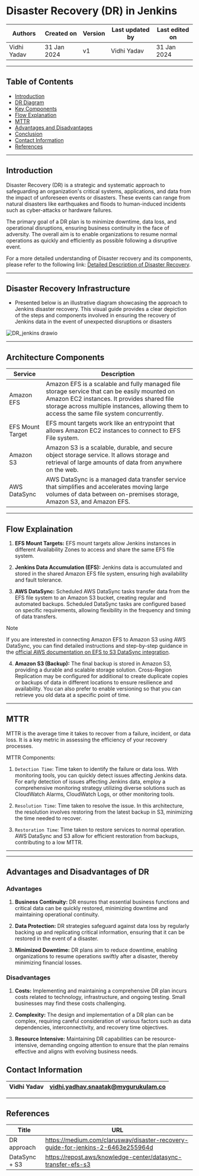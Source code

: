 # Disaster Recovery (DR) in Jenkins


|   Authors        |  Created on   |  Version   | Last updated by | Last edited on |
| -----------------| --------------| -----------|---------------- | -------------- |
| Vidhi Yadav      |  31 Jan 2024   |     v1     | Vidhi Yadav     | 31 Jan 2024    |

***
## Table of Contents
+ [Introduction](#Introduction)
+ [DR Diagram](#disaster-recovery-infrastructure)
+ [Key Components](#architecture-components)
+ [Flow Explanation](#flow-explanation)
+ [MTTR](#mttr)
+ [Advantages and Disadvantages](#Advantages-and-Disadvantages)
+ [Conclusion](#conclusion)
+ [Contact Information](#contact-information)
+ [References](#references)

***
## Introduction
Disaster Recovery (DR) is a strategic and systematic approach to safeguarding an organization's critical systems, applications, and data from the impact of unforeseen events or disasters. These events can range from natural disasters like earthquakes and floods to human-induced incidents such as cyber-attacks or hardware failures. 

The primary goal of a DR plan is to minimize downtime, data loss, and operational disruptions, ensuring business continuity in the face of adversity. The overall aim is to enable organizations to resume normal operations as quickly and efficiently as possible following a disruptive event.

For a more detailed understanding of Disaster recovery and its components, please refer to the following link: [Detailed Description of Disaster Recovery](https://github.com/avengers-p7/Documentation/tree/main/Application_CI/Design/DevOps%20Practices/DisasterRecovery).


*** 
## Disaster Recovery Infrastructure

* Presented below is an illustrative diagram showcasing the approach to Jenkins disaster recovery. This visual guide provides a clear depiction of the steps and components involved in ensuring the recovery of Jenkins data in the event of unexpected disruptions or disasters

![DR_jenkins drawio](https://github.com/avengers-p7/Documentation/assets/156056349/18c2d3d2-ac98-4564-bc4b-abc771edc512)

*** 
## Architecture Components

| Service           | Description                                                                                                                                                           |
|-------------------|-----------------------------------------------------------------------------------------------------------------------------------------------------------------------|
| Amazon EFS        | Amazon EFS is a scalable and fully managed file storage service that can be easily mounted on Amazon EC2 instances. It provides shared file storage across multiple instances, allowing them to access the same file system concurrently. |
| EFS Mount Target  | EFS mount targets work like an entrypoint that allows Amazon EC2 instances to connect to EFS File system.                                                              |
| Amazon S3         | Amazon S3 is a scalable, durable, and secure object storage service. It allows storage and retrieval of large amounts of data from anywhere on the web.                    |
| AWS DataSync       | AWS DataSync is a managed data transfer service that simplifies and accelerates moving large volumes of data between on-premises storage, Amazon S3, and Amazon EFS.     |

***
## Flow Explaination

1. **EFS Mount Targets:** EFS mount targets allow Jenkins instances in different Availability Zones to access and share the same EFS file system.
   
2. **Jenkins Data Accumulation (EFS):** Jenkins data is accumulated and stored in the shared Amazon EFS file system, ensuring high availability and fault tolerance.
   
3. **AWS DataSync:** Scheduled AWS DataSync tasks transfer data from the EFS file system to an Amazon S3 bucket, creating regular and automated backups. Scheduled DataSync tasks are configured based on specific requirements, allowing flexibility in the frequency and timing of data transfers.

>[!Note]
>
>If you are interested in connecting Amazon EFS to Amazon S3 using AWS DataSync, you can find detailed instructions and step-by-step guidance in the [official AWS documentation on EFS to S3 DataSync integration](https://repost.aws/knowledge-center/datasync-transfer-efs-s3).

4. **Amazon S3 (Backup):** The final backup is stored in Amazon S3, providing a durable and scalable storage solution. Cross-Region Replication may be configured for additional to create duplicate copies or backups of data in different locations to ensure resilience and availability. You can also prefer to enable versioning so that you can retrieve you old data at a specific point of time. 

***
## MTTR
MTTR is the average time it takes to recover from a failure, incident, or data loss. It is a key metric in assessing the efficiency of your recovery processes.

MTTR Components: 
1. `Detection Time`: Time taken to identify the failure or data loss. With monitoring tools, you can quickly detect issues affecting Jenkins data. For early detection of issues affecting Jenkins data, employ a comprehensive monitoring strategy utilizing diverse solutions such as CloudWatch Alarms, CloudWatch Logs, or other monitoring tools.

2. `Resolution Time`: Time taken to resolve the issue. In this architecture, the resolution involves restoring from the latest backup in S3, minimizing the time needed to recover.

3. `Restoration Time`: Time taken to restore services to normal operation. AWS DataSync and S3 allow for efficient restoration from backups, contributing to a low MTTR.

***

***
## Advantages and Disadvantages of DR 
### Advantages
1. **Business Continuity:** DR ensures that essential business functions and critical data can be quickly restored, minimizing downtime and maintaining operational continuity.
   
2. **Data Protection:** DR strategies safeguard against data loss by regularly backing up and replicating critical information, ensuring that it can be restored in the event of a disaster.
   
3. **Minimized Downtime:** DR plans aim to reduce downtime, enabling organizations to resume operations swiftly after a disaster, thereby minimizing financial losses.

### Disadvantages
1. **Costs:** Implementing and maintaining a comprehensive DR plan incurs costs related to technology, infrastructure, and ongoing testing. Small businesses may find these costs challenging.
   
2. **Complexity:** The design and implementation of a DR plan can be complex, requiring careful consideration of various factors such as data dependencies, interconnectivity, and recovery time objectives.
   
3. **Resource Intensive:** Maintaining DR capabilities can be resource-intensive, demanding ongoing attention to ensure that the plan remains effective and aligns with evolving business needs.

## Contact Information

|Vidhi Yadav                     | vidhi.yadhav.snaatak@mygurukulam.co                                                                                      
|---------------------------------|------------------------------------------------------------|

***
## References

| Title                                      | URL                                           |
|--------------------------------------------|-----------------------------------------------|
| DR approach           | https://medium.com/clarusway/disaster-recovery-guide-for-jenkins-2-6463e255964d    |
| DataSync + S3     | https://repost.aws/knowledge-center/datasync-transfer-efs-s3  |


